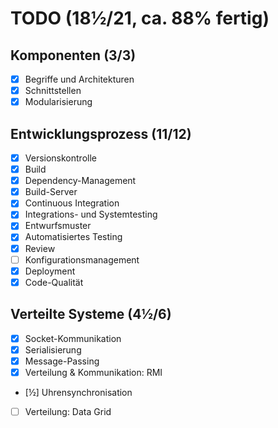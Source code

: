 # TODO (18½/21, ca. 88% fertig)

## Komponenten (3/3)

- [x] Begriffe und Architekturen
- [x] Schnittstellen
- [x] Modularisierung

## Entwicklungsprozess (11/12)

- [x] Versionskontrolle
- [x] Build
- [x] Dependency-Management
- [x] Build-Server
- [x] Continuous Integration
- [x] Integrations- und Systemtesting
- [x] Entwurfsmuster
- [x] Automatisiertes Testing
- [x] Review
- [ ] Konfigurationsmanagement
- [x] Deployment
- [x] Code-Qualität

## Verteilte Systeme (4½/6)

- [x] Socket-Kommunikation
- [x] Serialisierung
- [x] Message-Passing
- [x] Verteilung & Kommunikation: RMI
- [½] Uhrensynchronisation
- [ ] Verteilung: Data Grid
